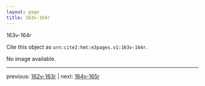 ```yaml
---
layout: page
title: 163v-164r
---
```


163v-164r

Cite this object as `urn:cite2:hmt:e3pages.v1:163v-164r`.

No image available. 



---

previous: [162v-163r](../162v-163r/) | next: [164v-165r](../164v-165r/)